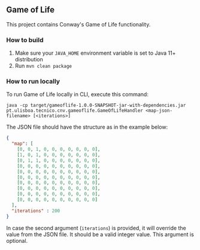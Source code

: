 ## Game of Life

This project contains Conway's Game of Life functionality.

### How to build

1. Make sure your `JAVA_HOME` environment variable is set to Java 11+ distribution
2. Run `mvn clean package`

### How to run locally

To run Game of Life locally in CLI, execute this command:

```
java -cp target/gameoflife-1.0.0-SNAPSHOT-jar-with-dependencies.jar pt.ulisboa.tecnico.cnv.gameoflife.GameOfLifeHandler <map-json-filename> [<iterations>]
```

The JSON file should have the structure as in the example below:

```json
{
  "map": [
    [0, 0, 1, 0, 0, 0, 0, 0, 0, 0],
    [1, 0, 1, 0, 0, 0, 0, 0, 0, 0],
    [0, 1, 1, 0, 0, 0, 0, 0, 0, 0],
    [0, 0, 0, 0, 0, 0, 0, 0, 0, 0],
    [0, 0, 0, 0, 0, 0, 0, 0, 0, 0],
    [0, 0, 0, 0, 0, 0, 0, 0, 0, 0],
    [0, 0, 0, 0, 0, 0, 0, 0, 0, 0],
    [0, 0, 0, 0, 0, 0, 0, 0, 0, 0],
    [0, 0, 0, 0, 0, 0, 0, 0, 0, 0],
    [0, 0, 0, 0, 0, 0, 0, 0, 0, 0]
  ],
  "iterations" : 200
}
```

In case the second argument (`iterations`) is provided, it will override the value from the JSON file. It should be a valid integer value. This argument is optional.
